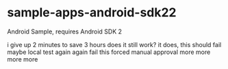 # sample-apps-android-sdk22
Android Sample, requires Android SDK 2

i give up
2 minutes to save 3 hours
does it still work?
it does, this should fail maybe
local test again again
fail this
forced manual approval
more
more
more
more

